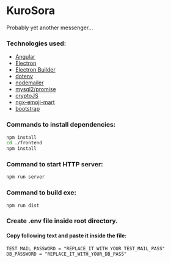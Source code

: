 # KuroSora
 Probably yet another messenger...

### Technologies used:
 - [Angular](https://angular.dev/)
 - [Electron](https://www.electronjs.org/)
 - [Electron Builder](https://github.com/electron-userland/electron-builder)
 - [dotenv](https://github.com/motdotla/dotenv)
 - [nodemailer](https://nodemailer.com/)
 - [mysql2/promise](https://github.com/sidorares/node-mysql2)
 - [cryptoJS](https://github.com/sidorares/node-mysql2)
 - [ngx-emoji-mart](https://github.com/scttcper/ngx-emoji-mart)
 - [bootstrap](https://getbootstrap.com/)

 ### Commands to install dependencies:
 ```sh
 npm install
 cd ./frontend
 npm install
 ```

 ### Command to start HTTP server:
 ```sh
 npm run server
 ```

 ### Command to build exe:
 ```sh
 npm run dist
 ```

 ### Create .env file inside root directory.
 #### Copy following text and paste it inside the file:
 ```properties
 TEST_MAIL_PASSWORD = "REPLACE_IT_WITH_YOUR_TEST_MAIL_PASS"
 DB_PASSWORD = "REPLACE_IT_WITH_YOUR_DB_PASS"
 ```
